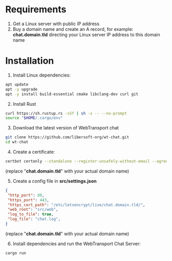 # Requirements

1. Get a Linux server with public IP address
2. Buy a domain name and create an A record, for example: **chat.domain.tld** directing your Linux server IP address to this domain name

# Installation

1. Install Linux dependencies:

```sh
apt update
apt -y upgrade
apt -y install build-essential cmake libclang-dev curl git
```

2. Install Rust

```sh
curl https://sh.rustup.rs -sSf | sh -s -- --no-prompt
source "$HOME/.cargo/env"
```

3. Download the latest version of WebTransport chat

```sh
git clone https://github.com/libersoft-org/wt-chat.git
cd wt-chat
```

4. Create a certificate:

```sh
certbot certonly --standalone --register-unsafely-without-email --agree-tos -d chat.domain.tld
```

(replace "**chat.domain.tld**" with your actual domain name)

5. Create a config file in **src/settings.json**

```json
{
 "http_port": 80,
 "https_port": 443,
 "https_cert_path": "/etc/letsencrypt/live/chat.domain.tld/",
 "web_root": "src/web",
 "log_to_file": true,
 "log_file": "chat.log",
}
```

(replace "**chat.domain.tld**" with your actual domain name)

6. Install dependencies and run the WebTransport Chat Server:

```sh
cargo run
```
